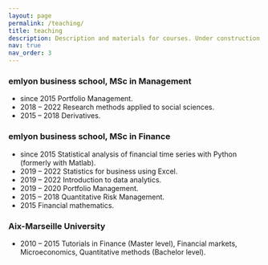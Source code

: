 ```yaml
---
layout: page
permalink: /teaching/
title: teaching
description: Description and materials for courses. Under construction.
nav: true
nav_order: 3
---
```


<h3>emlyon business school, MSc in Management</h3>
<ul>
<li>since 2015 Portfolio Management.</li>
<li>2018 – 2022 Research methods applied to social sciences.</li>
<li>2015 – 2018 Derivatives.</li>
</ul>

<h3>emlyon business school, MSc in Finance</h3>
<ul>
<li>since 2015 Statistical analysis of financial time series with Python (formerly with Matlab).</li>
<li>2019 – 2022 Statistics for business using Excel.</li>
<li>2019 – 2022 Introduction to data analytics.</li>
<li>2019 – 2020 Portfolio Management.</li>
<li>2015 – 2018 Quantitative Risk Management.</li>
<li>2015 Financial mathematics.</li>
</ul>

<h3>Aix-Marseille University</h3>
<ul>
<li>2010 – 2015 Tutorials in Finance (Master level), Financial markets, Microeconomics, Quantitative methods (Bachelor level).</li>
</ul>

